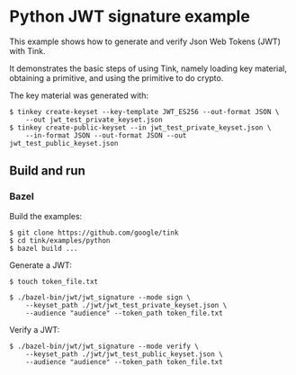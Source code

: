 # Python JWT signature example

This example shows how to generate and verify Json Web Tokens (JWT) with Tink.

It demonstrates the basic steps of using Tink, namely loading key material,
obtaining a primitive, and using the primitive to do crypto.

The key material was generated with:

```shell
$ tinkey create-keyset --key-template JWT_ES256 --out-format JSON \
    --out jwt_test_private_keyset.json
$ tinkey create-public-keyset --in jwt_test_private_keyset.json \
    --in-format JSON --out-format JSON --out jwt_test_public_keyset.json
```

## Build and run

### Bazel

Build the examples:

```shell
$ git clone https://github.com/google/tink
$ cd tink/examples/python
$ bazel build ...
```

Generate a JWT:

```shell
$ touch token_file.txt

$ ./bazel-bin/jwt/jwt_signature --mode sign \
    --keyset_path ./jwt/jwt_test_private_keyset.json \
    --audience "audience" --token_path token_file.txt
```

Verify a JWT:

```shell
$ ./bazel-bin/jwt/jwt_signature --mode verify \
    --keyset_path ./jwt/jwt_test_public_keyset.json \
    --audience "audience" --token_path token_file.txt
```

